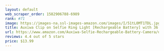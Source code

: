 ```yaml
---
layout: default 
﻿web_scraper_order: 1582906788-6989
rank: #71
image: https://images-na.ssl-images-amazon.com/images/I/51tL0MT1TDL.jpg
title: Auxiwa Clip on Selfie Ring Light [Rechargeable Battery] with 36 LED for Smart Phone Camera…
url: https://www.amazon.com/Auxiwa-Selfie-Rechargeable-Battery-Camera/dp/B01MCZ2WY8/ref=zg_mw_photo_71?_encoding=UTF8&psc=1&refRID=QT7YX3MAVBS9YT2R1GA7
reviews: 4.4 out of 5 stars
price: $13.99 
---
```

